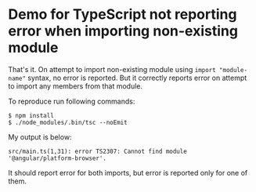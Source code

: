 # Demo for TypeScript not reporting error when importing non-existing module

That's it. On attempt to import non-existing module using `import "module-name"` syntax, no error is reported. But it correctly reports error on attempt to import any members from that module.

To reproduce run following commands:

    $ npm install
    $ ./node_modules/.bin/tsc --noEmit

My output is below:

    src/main.ts(1,31): error TS2307: Cannot find module '@angular/platform-browser'.

It should report error for both imports, but error is reported only for one of them.
